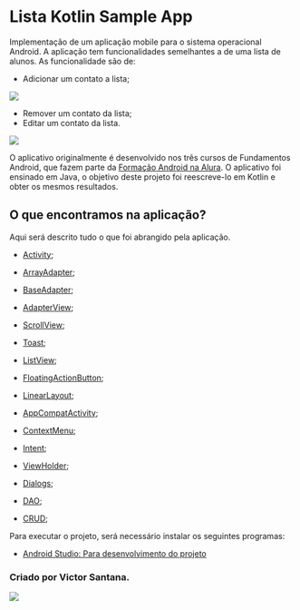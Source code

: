# Lista Kotlin Sample App
 Implementação de um aplicação mobile para o sistema operacional Android.
 A aplicação tem funcionalidades semelhantes a de uma lista de alunos.
 As funcionalidade são de:

- Adicionar um contato a lista;


![](ezgif.com-gif-maker.gif)


- Remover um contato da lista;
- Editar um contato da lista.


![](gif2.gif)



O aplicativo originalmente é desenvolvido nos três cursos de Fundamentos Android,
que fazem parte da [Formação Android na Alura](https://cursos.alura.com.br/formacao-android).
O aplicativo foi ensinado em Java, o objetivo deste projeto foi reescreve-lo em Kotlin e obter
os mesmos resultados.


 ## O que encontramos na aplicação?
 Aqui será descrito tudo o que foi abrangido pela aplicação.
 - [Activity](https://developer.android.com/jetpack/androidx/releases/activity?hl=pt_br);
 - [ArrayAdapter](https://developer.android.com/reference/android/widget/ArrayAdapter?hl=en);
 - [BaseAdapter](https://developer.android.com/reference/kotlin/android/widget/BaseAdapter?hl=en);
 - [AdapterView](https://developer.android.com/reference/kotlin/android/widget/AdapterView?hl=en);
 - [ScrollView](https://developer.android.com/reference/kotlin/android/widget/ScrollView?hl=en);
 - [Toast](https://developer.android.com/reference/kotlin/android/widget/Toast?hl=en);
 - [ListView](https://developer.android.com/reference/kotlin/android/widget/ListView);
 - [FloatingActionButton](https://developer.android.com/guide/topics/ui/floating-action-button);
 - [LinearLayout](https://developer.android.com/guide/topics/ui/layout/linear);
 - [AppCompatActivity](https://developer.android.com/reference/kotlin/androidx/appcompat/app/AppCompatActivity);
 - [ContextMenu](https://developer.android.com/reference/kotlin/android/view/ContextMenu);
 - [Intent](https://developer.android.com/reference/kotlin/android/content/Intent);
 - [ViewHolder](https://www.alura.com.br/artigos/utilizando-o-padrao-viewholder);
 - [Dialogs](https://developer.android.com/guide/topics/ui/dialogs);

 - [DAO](https://pt.wikipedia.org/wiki/Objeto_de_acesso_a_dados);
 - [CRUD](https://pt.wikipedia.org/wiki/CRUD);


Para executar o projeto, será necessário instalar os seguintes programas:
- [Android Studio: Para desenvolvimento do projeto](https://developer.android.com/studio)

### Criado por Victor Santana.
[<img src="https://img.shields.io/badge/linkedin-%230077B5.svg?&style=for-the-badge&logo=linkedin&logoColor=white" />](https://https://www.linkedin.com/in/visanri/)
